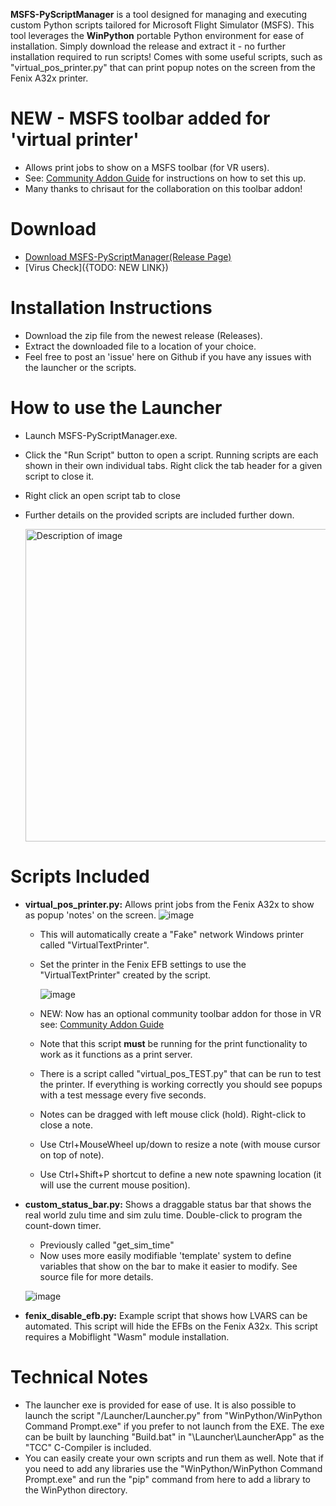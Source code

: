 **MSFS-PyScriptManager** is a tool designed for managing and executing custom Python scripts tailored for Microsoft Flight Simulator (MSFS). This tool leverages the **WinPython** portable Python environment for ease of installation.  Simply download the release and extract it - no further installation required to run scripts!  Comes with some useful scripts, such as "virtual_pos_printer.py" that can print popup notes on the screen from the Fenix A32x printer.

# **NEW** - MSFS toolbar added for 'virtual printer'
  - Allows print jobs to show on a MSFS toolbar (for VR users).
  - See: [Community Addon Guide](https://github.com/cgtrout/MSFS-PyScriptManager/blob/community-connection/Docs/Community_Addon_Guide.md) for instructions on how to set this up.
  - Many thanks to chrisaut for the collaboration on this toolbar addon!

# Download
- [Download MSFS-PyScriptManager(Release Page)](https://github.com/cgtrout/MSFS-PyScriptManager/releases/)
- [Virus Check]({TODO: NEW LINK})
  
# Installation Instructions
- Download the zip file from the newest release (Releases).
- Extract the downloaded file to a location of your choice.
- Feel free to post an 'issue' here on Github if you have any issues with the launcher or the scripts.

# How to use the Launcher
- Launch MSFS-PyScriptManager.exe.
- Click the "Run Script" button to open a script. Running scripts are each shown in their own individual tabs.  Right click the tab header for a given script to close it.
- Right click an open script tab to close
- Further details on the provided scripts are included further down.

  <img src="https://github.com/user-attachments/assets/6dbde597-67e0-453b-8478-b096e44edd1d" alt="Description of image" width="500">

# Scripts Included
- **virtual_pos_printer.py:** Allows print jobs from the Fenix A32x to show as popup 'notes' on the screen.
![image](https://github.com/user-attachments/assets/5b0aac05-f1da-417e-a97b-be8261a4f1ba)
  - This will automatically create a "Fake" network Windows printer called "VirtualTextPrinter".
  - Set the printer in the Fenix EFB settings to use the "VirtualTextPrinter" created by the script.
  
     ![image](https://github.com/user-attachments/assets/13a472df-3aa1-4977-8001-cc7ec6170d92)
  - NEW: Now has an optional community toolbar addon for those in VR see: [Community Addon Guide](https://github.com/cgtrout/MSFS-PyScriptManager/blob/community-connection/Docs/Community_Addon_Guide.md)
  - Note that this script **must** be running for the print functionality to work as it functions as a print server.
  - There is a script called "virtual_pos_TEST.py" that can be run to test the printer.  If everything is working correctly you should see popups with a test message every five seconds.
  - Notes can be dragged with left mouse click (hold).  Right-click to close a note.
  - Use Ctrl+MouseWheel up/down to resize a note (with mouse cursor on top of note).
  - Use Ctrl+Shift+P shortcut to define a new note spawning location (it will use the current mouse position).

- **custom_status_bar.py:** Shows a draggable status bar that shows the real world zulu time and sim zulu time.  Double-click to program the count-down timer.
  - Previously called "get_sim_time"
  - Now uses more easily modifiable 'template' system to define variables that show on the bar to make it easier to modify.  See source file for more details.
  
  ![image](https://github.com/user-attachments/assets/05786688-b542-4050-95eb-1e85bf8d673d)

- **fenix_disable_efb.py:** Example script that shows how LVARS can be automated.  This script will hide the EFBs on the Fenix A32x.  This script requires a Mobiflight "Wasm" module installation.
  
# Technical Notes
- The launcher exe is provided for ease of use.  It is also possible to launch the script "/Launcher/Launcher.py" from "WinPython/WinPython Command Prompt.exe" if you prefer to not launch from the EXE.  The exe can be built by launching "Build.bat" in "\Launcher\LauncherApp" as the "TCC" C-Compiler is included.
- You can easily create your own scripts and run them as well.  Note that if you need to add any libraries use the "WinPython/WinPython Command Prompt.exe" and run the "pip" command from here to add a library to the WinPython directory.
